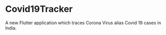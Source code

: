 # Covid19Tracker

A new Flutter application which traces Corona Virus alias Covid 19 cases in India.


